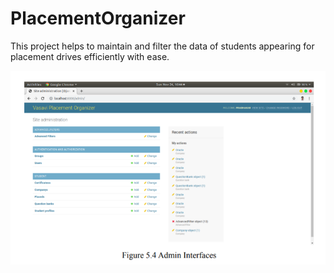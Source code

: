 # PlacementOrganizer
This project helps to maintain and filter the data of students appearing for placement drives efficiently with ease.

![alt text](https://github.com/prabhakar01999/PlacementOrganizer/blob/master/Placement%20Management%20System%20Images/Admin%20Interface.png?raw=true)

